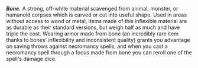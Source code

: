 ***Bone.*** A strong, off-white material scavenged from animal, monster, or humanoid corpses which is carved or cut into useful shape. Used in areas without access to wood or metal, items made of this inflexible material are as durable as their standard versions, but weigh half as much and have triple the cost. Wearing armor made from bone (an incredibly rare item thanks to bones' inflexibility and inconsistent quality) grants you advantage on saving throws against necromancy spells, and when you cast a necromancy spell through a focus made from bone you can reroll one of the spell's damage dice.